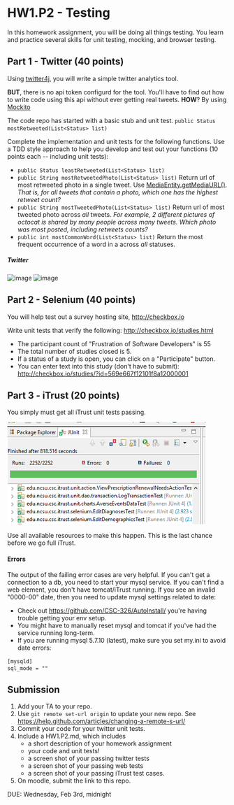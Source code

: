 # HW1.P2 - Testing

In this homework assignment, you will be doing all things testing.
You learn and practice several skills for unit testing, mocking, and browser testing.

## Part 1 - Twitter (40 points)

Using [twitter4j](http://twitter4j.org/en/index.html), you will write a simple twitter analytics tool.

**BUT**, there is no api token configurd for the tool. You'll have to find out how to write code using this api without ever getting real tweets. **HOW**? By using [Mockito](http://site.mockito.org/)

The code repo has started with a basic stub and unit test.
`public Status mostRetweeted(List<Status> list)`

Complete the implementation and unit tests for the following functions. Use a TDD style approach to help you develop and test out your functions (10 points each -- including unit tests):

* `public Status leastRetweeted(List<Status> list)`
* `public String mostRetweetedPhoto(List<Status> list)` Return url of most retweeted photo in a single tweet. Use [MediaEntity.getMediaURL()](http://twitter4j.org/oldjavadocs/4.0.4/index.html). *That is, for all tweets that contain a photo, which one has the highest retweet count?*
* `public String mostTweetedPhoto(List<Status> list)` Return url of most tweeted photo across *all* tweets. *For example, 2 different pictures of octocat is shared by many people across many tweets. Which photo was most posted, including retweets counts?*
* `public int mostCommonWord(List<Status> list)` Return the most frequent occurrence of a word in a across *all* statuses.

##### Twitter

![image](https://cloud.githubusercontent.com/assets/742934/12633172/372f32f0-c53d-11e5-97cd-58a0fd359384.png)
![image](https://cloud.githubusercontent.com/assets/742934/12633202/779fac7a-c53d-11e5-90c4-5699525767ce.png)

## Part 2 - Selenium (40 points)

You will help test out a survey hosting site, http://checkbox.io

Write unit tests that verify the following:
http://checkbox.io/studies.html

* The participant count of "Frustration of Software Developers" is 55
* The total number of studies closed is 5.
* If a status of a study is open, you can click on a "Participate" button.
* You can enter text into this study (don't have to submit): http://checkbox.io/studies/?id=569e667f12101f8a12000001

## Part 3 - iTrust (20 points)

You simply must get all iTrust unit tests passing.

![iTrustPassing](img/iTrust.png)

Use all available resources to make this happen. This is the last chance before we go full iTrust.

#### Errors

The output of the failing error cases are very helpful. If you can't get a connection to a db, you need to start your mysql service. If you can't find a web element, you don't have tomcat/iTrust running. If you see an invalid "0000-00" date, then you need to update mysql settings related to date:

* Check out https://github.com/CSC-326/AutoInstall/ you're having trouble getting your env setup.
* You might have to manually reset mysql and tomcat if you've had the service running long-term.
* If you are running mysql 5.7.10 (latest), make sure you set my.ini to avoid date errors:
```
[mysqld]
sql_mode = ""
```

## Submission

1. Add your TA to your repo. 
2. Use `git remote set-url origin` to update your new repo. See https://help.github.com/articles/changing-a-remote-s-url/
3. Commit your code for your twitter unit tests.
4. Include a HW1.P2.md, which includes 
	* a short description of your homework assignment
	* your code and unit tests!
	* a screen shot of your passing twitter tests
	* a screen shot of your passing web tests
	* a screen shot of your passing iTrust test cases.
5. On moodle, submit the link to this repo.

DUE: Wednesday, Feb 3rd, midnight
